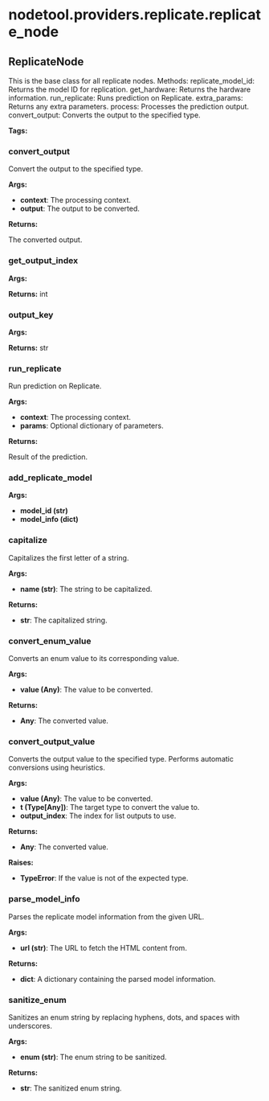 # nodetool.providers.replicate.replicate_node

## ReplicateNode

This is the base class for all replicate nodes.
Methods:
replicate_model_id: Returns the model ID for replication.
get_hardware: Returns the hardware information.
run_replicate: Runs prediction on Replicate.
extra_params: Returns any extra parameters.
process: Processes the prediction output.
convert_output: Converts the output to the specified type.

**Tags:** 


### convert_output

Convert the output to the specified type.


**Args:**

- **context**: The processing context.
- **output**: The output to be converted.


**Returns:**

The converted output.
### get_output_index

**Args:**

**Returns:** int

### output_key

**Args:**

**Returns:** str

### run_replicate

Run prediction on Replicate.


**Args:**

- **context**: The processing context.
- **params**: Optional dictionary of parameters.


**Returns:**

Result of the prediction.
### add_replicate_model

**Args:**
- **model_id (str)**
- **model_info (dict)**

### capitalize

Capitalizes the first letter of a string.


**Args:**

- **name (str)**: The string to be capitalized.


**Returns:**

- **str**: The capitalized string.
### convert_enum_value

Converts an enum value to its corresponding value.


**Args:**

- **value (Any)**: The value to be converted.


**Returns:**

- **Any**: The converted value.
### convert_output_value

Converts the output value to the specified type.
Performs automatic conversions using heuristics.


**Args:**

- **value (Any)**: The value to be converted.
- **t (Type[Any])**: The target type to convert the value to.
- **output_index**: The index for list outputs to use.


**Returns:**

- **Any**: The converted value.


**Raises:**

- **TypeError**: If the value is not of the expected type.
### parse_model_info

Parses the replicate model information from the given URL.


**Args:**

- **url (str)**: The URL to fetch the HTML content from.


**Returns:**

- **dict**: A dictionary containing the parsed model information.
### sanitize_enum

Sanitizes an enum string by replacing hyphens, dots, and spaces with underscores.


**Args:**

- **enum (str)**: The enum string to be sanitized.


**Returns:**

- **str**: The sanitized enum string.
